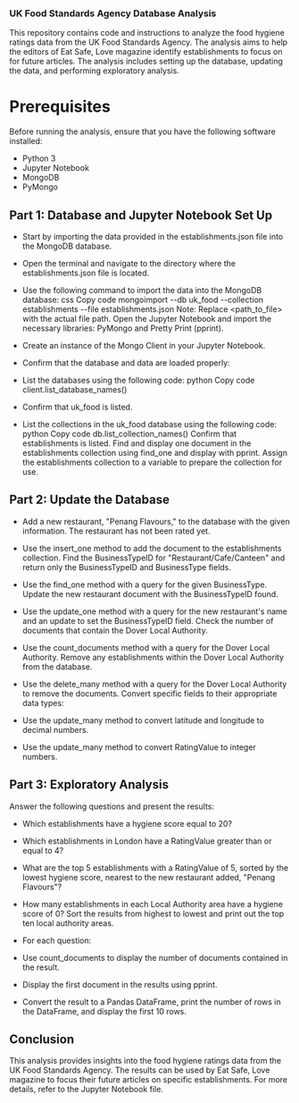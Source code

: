 ### UK Food Standards Agency Database Analysis
This repository contains code and instructions to analyze the food hygiene ratings data from the UK Food Standards Agency. The analysis aims to help the editors of Eat Safe, Love magazine identify establishments to focus on for future articles. The analysis includes setting up the database, updating the data, and performing exploratory analysis.

# Prerequisites
Before running the analysis, ensure that you have the following software installed:

* Python 3
* Jupyter Notebook
* MongoDB
* PyMongo

 ## Part 1: Database and Jupyter Notebook Set Up
* Start by importing the data provided in the establishments.json file into the MongoDB database.

* Open the terminal and navigate to the directory where the establishments.json file is located.
* Use the following command to import the data into the MongoDB database:
css
Copy code
mongoimport --db uk_food --collection establishments --file establishments.json
Note: Replace <path_to_file> with the actual file path.
Open the Jupyter Notebook and import the necessary libraries: PyMongo and Pretty Print (pprint).

* Create an instance of the Mongo Client in your Jupyter Notebook.

* Confirm that the database and data are loaded properly:

* List the databases using the following code:
python
Copy code
client.list_database_names()
* Confirm that uk_food is listed.
* List the collections in the uk_food database using the following code:
python
Copy code
db.list_collection_names()
Confirm that establishments is listed.
Find and display one document in the establishments collection using find_one and display with pprint.
Assign the establishments collection to a variable to prepare the collection for use.
## Part 2: Update the Database
* Add a new restaurant, "Penang Flavours," to the database with the given information. The restaurant has not been rated yet.

* Use the insert_one method to add the document to the establishments collection.
Find the BusinessTypeID for "Restaurant/Cafe/Canteen" and return only the BusinessTypeID and BusinessType fields.

* Use the find_one method with a query for the given BusinessType.
Update the new restaurant document with the BusinessTypeID found.

* Use the update_one method with a query for the new restaurant's name and an update to set the BusinessTypeID field.
Check the number of documents that contain the Dover Local Authority.

* Use the count_documents method with a query for the Dover Local Authority.
Remove any establishments within the Dover Local Authority from the database.

* Use the delete_many method with a query for the Dover Local Authority to remove the documents.
Convert specific fields to their appropriate data types:

* Use the update_many method to convert latitude and longitude to decimal numbers.
* Use the update_many method to convert RatingValue to integer numbers.
## Part 3: Exploratory Analysis
Answer the following questions and present the results:

* Which establishments have a hygiene score equal to 20?
* Which establishments in London have a RatingValue greater than or equal to 4?
* What are the top 5 establishments with a RatingValue of 5, sorted by the lowest hygiene score, nearest to the new restaurant added, "Penang Flavours"?
* How many establishments in each Local Authority area have a hygiene score of 0? Sort the results from highest to lowest and print out the top ten local authority areas.
* For each question:

* Use count_documents to display the number of documents contained in the result.
* Display the first document in the results using pprint.
* Convert the result to a Pandas DataFrame, print the number of rows in the DataFrame, and display the first 10 rows.
## Conclusion
This analysis provides insights into the food hygiene ratings data from the UK Food Standards Agency. The results can be used by Eat Safe, Love magazine to focus their future articles on specific establishments. For more details, refer to the Jupyter Notebook file.

